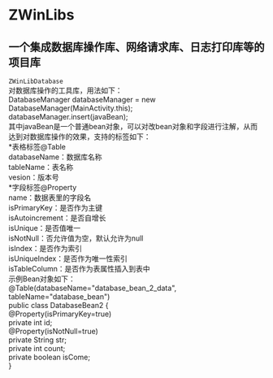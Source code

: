 # ZWinLibs
一个集成数据库操作库、网络请求库、日志打印库等的项目库<br>
----
`ZWinLibDatabase`<br>
对数据库操作的工具库，用法如下：<br>
DatabaseManager databaseManager = new DatabaseManager(MainActivity.this);<br>
databaseManager.insert(javaBean);<br>
其中javaBean是一个普通bean对象，可以对改bean对象和字段进行注解，从而达到对数据库操作的效果，支持的标签如下：<br>
*表格标签@Table<br>
databaseName：数据库名称<br>
tableName：表名称<br>
vesion：版本号<br>
*字段标签@Property<br>
name：数据表里的字段名<br>
isPrimaryKey：是否作为主键<br>
isAutoincrement：是否自增长<br>
isUnique：是否值唯一<br>
isNotNull：否允许值为空，默认允许为null<br>
isIndex：是否作为索引<br>
isUniqueIndex：是否作为唯一性索引<br>
isTableColumn：是否作为表属性插入到表中<br>
示例Bean对象如下：<br>
@Table(databaseName="database_bean_2_data", tableName="database_bean")<br>
public class DatabaseBean2 {<br>
	@Property(isPrimaryKey=true)<br>
	private int id;<br>
	@Property(isNotNull=true)<br>
	private String str;<br>
	private int count;<br>
	private boolean isCome;<br>
  }
